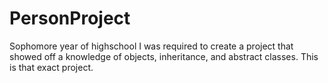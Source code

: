 # PersonProject
Sophomore year of highschool I was required to create a project that showed off a knowledge of objects, inheritance, and abstract classes. This is that exact project.
